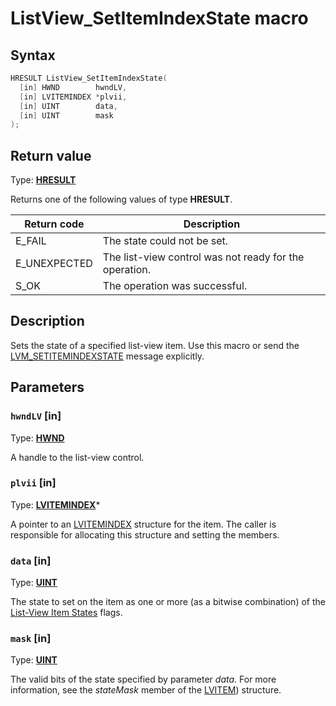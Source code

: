 # ListView_SetItemIndexState macro

## Syntax

```cpp
HRESULT ListView_SetItemIndexState(
  [in] HWND        hwndLV,
  [in] LVITEMINDEX *plvii,
  [in] UINT        data,
  [in] UINT        mask
);
```

## Return value

Type: **[HRESULT](https://learn.microsoft.com/windows/desktop/winprog/windows-data-types)**

Returns one of the following values of type **HRESULT**.

| Return code | Description |
|---|---|
| E_FAIL | The state could not be set. |
| E_UNEXPECTED | The list-view control was not ready for the operation. |
| S_OK | The operation was successful. |

## Description

Sets the state of a specified list-view item. Use this macro or send the [LVM_SETITEMINDEXSTATE](https://learn.microsoft.com/windows/desktop/Controls/lvm-setitemindexstate) message explicitly.

## Parameters

### `hwndLV` [in]

Type: **[HWND](https://learn.microsoft.com/windows/desktop/WinProg/windows-data-types)**

A handle to the list-view control.

### `plvii` [in]

Type: **[LVITEMINDEX](https://learn.microsoft.com/windows/desktop/api/commctrl/ns-commctrl-lvitemindex)***

A pointer to an [LVITEMINDEX](https://learn.microsoft.com/windows/desktop/api/commctrl/ns-commctrl-lvitemindex) structure for the item. The caller is responsible for allocating this structure and setting the members.

### `data` [in]

Type: **[UINT](https://learn.microsoft.com/windows/desktop/WinProg/windows-data-types)**

The state to set on the item as one or more (as a bitwise combination) of the [List-View Item States](https://learn.microsoft.com/windows/desktop/Controls/list-view-item-states) flags.

### `mask` [in]

Type: **[UINT](https://learn.microsoft.com/windows/desktop/WinProg/windows-data-types)**

The valid bits of the state specified by parameter *data*. For more information, see the *stateMask* member of the [LVITEM](https://learn.microsoft.com/windows/desktop/api/commctrl/ns-commctrl-lvitema)) structure.